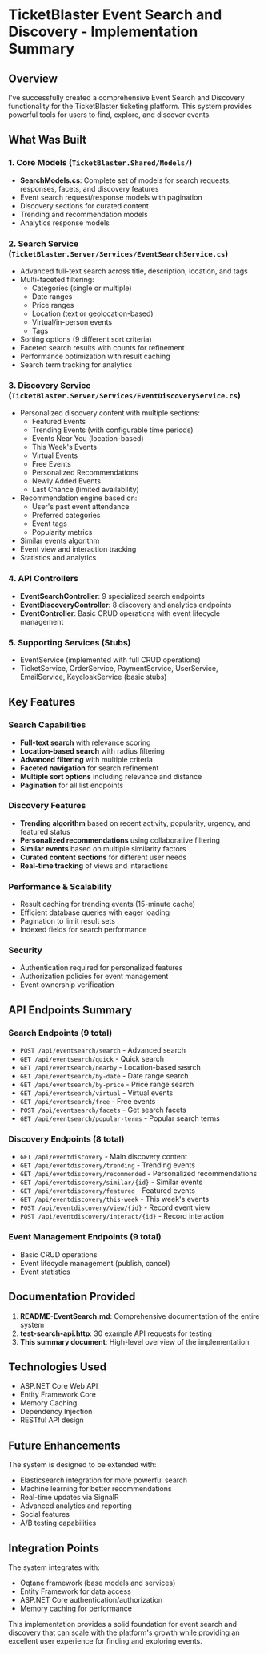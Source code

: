 # TicketBlaster Event Search and Discovery - Implementation Summary

## Overview

I've successfully created a comprehensive Event Search and Discovery functionality for the TicketBlaster ticketing platform. This system provides powerful tools for users to find, explore, and discover events.

## What Was Built

### 1. Core Models (`TicketBlaster.Shared/Models/`)
- **SearchModels.cs**: Complete set of models for search requests, responses, facets, and discovery features
- Event search request/response models with pagination
- Discovery sections for curated content
- Trending and recommendation models
- Analytics response models

### 2. Search Service (`TicketBlaster.Server/Services/EventSearchService.cs`)
- Advanced full-text search across title, description, location, and tags
- Multi-faceted filtering:
  - Categories (single or multiple)
  - Date ranges
  - Price ranges
  - Location (text or geolocation-based)
  - Virtual/in-person events
  - Tags
- Sorting options (9 different sort criteria)
- Faceted search results with counts for refinement
- Performance optimization with result caching
- Search term tracking for analytics

### 3. Discovery Service (`TicketBlaster.Server/Services/EventDiscoveryService.cs`)
- Personalized discovery content with multiple sections:
  - Featured Events
  - Trending Events (with configurable time periods)
  - Events Near You (location-based)
  - This Week's Events
  - Virtual Events
  - Free Events
  - Personalized Recommendations
  - Newly Added Events
  - Last Chance (limited availability)
- Recommendation engine based on:
  - User's past event attendance
  - Preferred categories
  - Event tags
  - Popularity metrics
- Similar events algorithm
- Event view and interaction tracking
- Statistics and analytics

### 4. API Controllers
- **EventSearchController**: 9 specialized search endpoints
- **EventDiscoveryController**: 8 discovery and analytics endpoints
- **EventController**: Basic CRUD operations with event lifecycle management

### 5. Supporting Services (Stubs)
- EventService (implemented with full CRUD operations)
- TicketService, OrderService, PaymentService, UserService, EmailService, KeycloakService (basic stubs)

## Key Features

### Search Capabilities
- **Full-text search** with relevance scoring
- **Location-based search** with radius filtering
- **Advanced filtering** with multiple criteria
- **Faceted navigation** for search refinement
- **Multiple sort options** including relevance and distance
- **Pagination** for all list endpoints

### Discovery Features
- **Trending algorithm** based on recent activity, popularity, urgency, and featured status
- **Personalized recommendations** using collaborative filtering
- **Similar events** based on multiple similarity factors
- **Curated content sections** for different user needs
- **Real-time tracking** of views and interactions

### Performance & Scalability
- Result caching for trending events (15-minute cache)
- Efficient database queries with eager loading
- Pagination to limit result sets
- Indexed fields for search performance

### Security
- Authentication required for personalized features
- Authorization policies for event management
- Event ownership verification

## API Endpoints Summary

### Search Endpoints (9 total)
- `POST /api/eventsearch/search` - Advanced search
- `GET /api/eventsearch/quick` - Quick search
- `GET /api/eventsearch/nearby` - Location-based search
- `GET /api/eventsearch/by-date` - Date range search
- `GET /api/eventsearch/by-price` - Price range search
- `GET /api/eventsearch/virtual` - Virtual events
- `GET /api/eventsearch/free` - Free events
- `POST /api/eventsearch/facets` - Get search facets
- `GET /api/eventsearch/popular-terms` - Popular search terms

### Discovery Endpoints (8 total)
- `GET /api/eventdiscovery` - Main discovery content
- `GET /api/eventdiscovery/trending` - Trending events
- `GET /api/eventdiscovery/recommended` - Personalized recommendations
- `GET /api/eventdiscovery/similar/{id}` - Similar events
- `GET /api/eventdiscovery/featured` - Featured events
- `GET /api/eventdiscovery/this-week` - This week's events
- `POST /api/eventdiscovery/view/{id}` - Record event view
- `POST /api/eventdiscovery/interact/{id}` - Record interaction

### Event Management Endpoints (9 total)
- Basic CRUD operations
- Event lifecycle management (publish, cancel)
- Event statistics

## Documentation Provided

1. **README-EventSearch.md**: Comprehensive documentation of the entire system
2. **test-search-api.http**: 30 example API requests for testing
3. **This summary document**: High-level overview of the implementation

## Technologies Used

- ASP.NET Core Web API
- Entity Framework Core
- Memory Caching
- Dependency Injection
- RESTful API design

## Future Enhancements

The system is designed to be extended with:
- Elasticsearch integration for more powerful search
- Machine learning for better recommendations
- Real-time updates via SignalR
- Advanced analytics and reporting
- Social features
- A/B testing capabilities

## Integration Points

The system integrates with:
- Oqtane framework (base models and services)
- Entity Framework for data access
- ASP.NET Core authentication/authorization
- Memory caching for performance

This implementation provides a solid foundation for event search and discovery that can scale with the platform's growth while providing an excellent user experience for finding and exploring events.